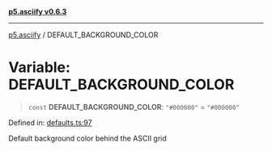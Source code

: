 [**p5.asciify v0.6.3**](../README.md)

***

[p5.asciify](../globals.md) / DEFAULT\_BACKGROUND\_COLOR

# Variable: DEFAULT\_BACKGROUND\_COLOR

> `const` **DEFAULT\_BACKGROUND\_COLOR**: `"#000000"` = `"#000000"`

Defined in: [defaults.ts:97](https://github.com/humanbydefinition/p5-asciify/blob/c1880d7b18dd0a4a469b44acbbc4ef3375e21c2d/src/lib/defaults.ts#L97)

Default background color behind the ASCII grid
